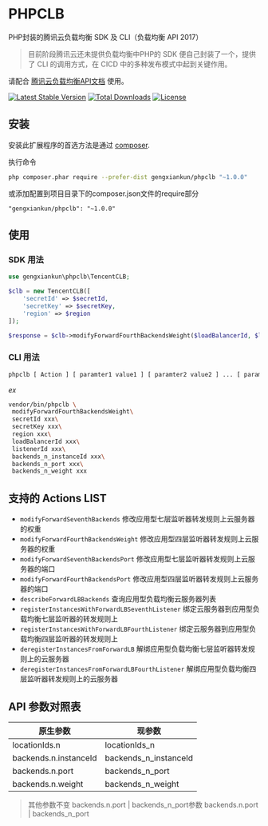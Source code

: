# PHPCLB
PHP封装的腾讯云负载均衡 SDK 及 CLI（负载均衡 API 2017）

> 目前阶段腾讯云还未提供负载均衡中PHP的 SDK 便自己封装了一个，提供了 CLI 的调用方式，在 CICD 中的多种发布模式中起到关键作用。

请配合 [腾讯云负载均衡API文档](https://cloud.tencent.com/document/product/214/888) 使用。

[![Latest Stable Version](https://poser.pugx.org/gengxiankun/phpclb/v/stable)](https://packagist.org/packages/gengxiankun/phpclb)
[![Total Downloads](https://poser.pugx.org/gengxiankun/phpclb/downloads)](https://packagist.org/packages/gengxiankun/phpclb)
[![License](https://poser.pugx.org/gengxiankun/phpclb/license)](https://packagist.org/packages/gengxiankun/phpclb)

## 安装

安装此扩展程序的首选方法是通过 [composer](http://getcomposer.org/download/).

执行命令
```bash
php composer.phar require --prefer-dist gengxiankun/phpclb "~1.0.0"
```

或添加配置到项目目录下的composer.json文件的require部分

`"gengxiankun/phpclb": "~1.0.0"`

## 使用

### SDK 用法

```php
use gengxiankun\phpclb\TencentCLB;

$clb = new TencentCLB([
    'secretId' => $secretId,
    'secretKey' => $secretKey,
    'region' => $region
]);

$response = $clb->modifyForwardFourthBackendsWeight($loadBalancerId, $listenerId, $backends_n_instanceId, $backends_n_port, $backends_n_weight);
```

### CLI 用法

```bash
phpclb [ Action ] [ paramter1 value1 ] [ paramter2 value2 ] ... [ paramterN valueN ]
```
*ex*
```bash
vendor/bin/phpclb \
 modifyForwardFourthBackendsWeight\
 secretId xxx\
 secretKey xxx\
 region xxx\
 loadBalancerId xxx\
 listenerId xxx\
 backends_n_instanceId xxx\
 backends_n_port xxx\
 backends_n_weight xxx
```

## 支持的 Actions LIST
- `modifyForwardSeventhBackends` 修改应用型七层监听器转发规则上云服务器的权重
- `modifyForwardFourthBackendsWeight` 修改应用型四层监听器转发规则上云服务器的权重
- `modifyForwardSeventhBackendsPort` 修改应用型七层监听器转发规则上云服务器的端口
- `modifyForwardFourthBackendsPort` 修改应用型四层监听器转发规则上云服务器的端口
- `describeForwardLBBackends` 查询应用型负载均衡云服务器列表
- `registerInstancesWithForwardLBSeventhListener` 绑定云服务器到应用型负载均衡七层监听器的转发规则上
- `registerInstancesWithForwardLBFourthListener` 绑定云服务器到应用型负载均衡四层监听器的转发规则上
- `deregisterInstancesFromForwardLB` 解绑应用型负载均衡七层监听器转发规则上的云服务器
- `deregisterInstancesFromForwardLBFourthListener` 解绑应用型负载均衡四层监听器转发规则上的云服务器

## API 参数对照表
原生参数 | 现参数
------------ | -------------
locationIds.n | locationIds_n
backends.n.instanceId | backends_n_instanceId
backends.n.port | backends_n_port
backends.n.weight | backends_n_weight

> 其他参数不变
backends.n.port | backends_n_port参数
backends.n.port | backends_n_port
